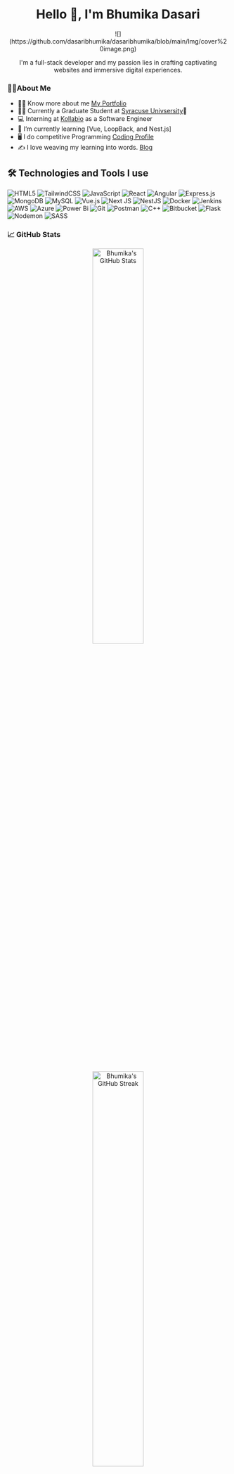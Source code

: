 <div align="center">
  <h1>Hello 👋, I'm Bhumika Dasari</h1>
	![](https://github.com/dasaribhumika/dasaribhumika/blob/main/Img/cover%20image.png)
  <p>I'm a full-stack developer and my passion lies in crafting captivating websites and immersive digital experiences.</p>
</div>


### 🙋‍♀️About Me
- 👩‍💻 Know more about me [My Portfolio](https://bhumika-dasari-portfolio.netlify.app/)
- 👩‍🎓 Currently a Graduate Student at [Syracuse Univsersity](https://www.syracuse.edu/)🍊
- 💻 Interning at [Kollabio](https://www.kollabio.com/) as a Software Engineer
- 🌱 I’m currently learning [Vue, LoopBack, and Nest.js]
- 🖥 I do competitive Programming [Coding Profile](https://linktr.ee/dasaribhumika)
- ✍️ I love weaving my learning into words. [Blog](https://dasaribhumika.blogspot.com/)

  
## 🛠️ Technologies and Tools I use
![HTML5](https://img.shields.io/badge/html5-%23E34F26.svg?style=for-the-badge&logo=html5&logoColor=white)
![TailwindCSS](https://img.shields.io/badge/tailwindcss-%2338B2AC.svg?style=for-the-badge&logo=tailwind-css&logoColor=white)
![JavaScript](https://img.shields.io/badge/javascript-%23323330.svg?style=for-the-badge&logo=javascript&logoColor=%23F7DF1E)
![React](https://img.shields.io/badge/react-%2320232a.svg?style=for-the-badge&logo=react&logoColor=%2361DAFB)
![Angular](https://img.shields.io/badge/angular-%23DD0031.svg?style=for-the-badge&logo=angular&logoColor=white)
![Express.js](https://img.shields.io/badge/express.js-%23404d59.svg?style=for-the-badge&logo=express&logoColor=%2361DAFB)
![MongoDB](https://img.shields.io/badge/MongoDB-%234ea94b.svg?style=for-the-badge&logo=mongodb&logoColor=white)
![MySQL](https://img.shields.io/badge/mysql-4479A1.svg?style=for-the-badge&logo=mysql&logoColor=white)
![Vue.js](https://img.shields.io/badge/vuejs-%2335495e.svg?style=for-the-badge&logo=vuedotjs&logoColor=%234FC08D)
![Next JS](https://img.shields.io/badge/Next-black?style=for-the-badge&logo=next.js&logoColor=white)
![NestJS](https://img.shields.io/badge/nestjs-%23E0234E.svg?style=for-the-badge&logo=nestjs&logoColor=white)
![Docker](https://img.shields.io/badge/docker-%230db7ed.svg?style=for-the-badge&logo=docker&logoColor=white)
![Jenkins](https://img.shields.io/badge/jenkins-%232C5263.svg?style=for-the-badge&logo=jenkins&logoColor=white)
![AWS](https://img.shields.io/badge/AWS-%23FF9900.svg?style=for-the-badge&logo=amazon-aws&logoColor=white)
![Azure](https://img.shields.io/badge/azure-%230072C6.svg?style=for-the-badge&logo=microsoftazure&logoColor=white)
![Power Bi](https://img.shields.io/badge/power_bi-F2C811?style=for-the-badge&logo=powerbi&logoColor=black)
![Git](https://img.shields.io/badge/git-%23F05033.svg?style=for-the-badge&logo=git&logoColor=white)
![Postman](https://img.shields.io/badge/Postman-FF6C37?style=for-the-badge&logo=postman&logoColor=white)
![C++](https://img.shields.io/badge/c++-%2300599C.svg?style=for-the-badge&logo=c%2B%2B&logoColor=white)
![Bitbucket](https://img.shields.io/badge/bitbucket-%230047B3.svg?style=for-the-badge&logo=bitbucket&logoColor=white)
![Flask](https://img.shields.io/badge/flask-%23000.svg?style=for-the-badge&logo=flask&logoColor=white)
![Nodemon](https://img.shields.io/badge/NODEMON-%23323330.svg?style=for-the-badge&logo=nodemon&logoColor=%BBDEAD)
![SASS](https://img.shields.io/badge/SASS-hotpink.svg?style=for-the-badge&logo=SASS&logoColor=white)


### 📈 GitHub Stats
<div align="center">
  <img src="https://github-readme-stats.vercel.app/api?username=dasaribhumika&show_icons=true&theme=radical" alt="Bhumika's GitHub Stats" width="48%" />
	<br/>
  <img src="https://github-readme-streak-stats.herokuapp.com/?user=dasaribhumika&theme=radical" alt="Bhumika's GitHub Streak" width="48%" />
</div>


## ⭐Show your support
[![Buy Me a Coffee](https://www.buymeacoffee.com/assets/img/custom_images/orange_img.png)](https://buymeacoffee.com/bhumika.dasari)
<!-- This is a comment in Markdown -->

